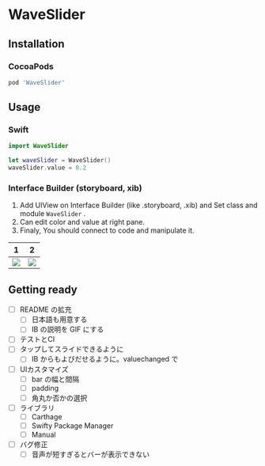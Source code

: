 
# WaveSlider

## Installation

### CocoaPods



```ruby
pod 'WaveSlider'
```

## Usage

### Swift

```swift
import WaveSlider

let waveSlider = WaveSlider()
waveSlider.value = 0.2
```

### Interface Builder (storyboard, xib)

1. Add UIView on Interface Builder (like .storyboard, .xib) and Set class and module `WaveSlider` .
2. Can edit color and value at right pane.
3. Finaly, You should connect to code and manipulate it.

|1|2|
| -- | -- |
|![](https://user-images.githubusercontent.com/10773910/89126425-8b3e3100-d520-11ea-88b8-0a2790eb588b.png)|![](https://user-images.githubusercontent.com/10773910/89126428-8f6a4e80-d520-11ea-99c2-d241bb10154b.png)|


## Getting ready

- [ ] README の拡充
  - [ ] 日本語も用意する
  - [ ] IB の説明を GIF にする
- [ ] テストとCI
- [ ] タップしてスライドできるように
  - [ ] IB からもよびだせるように。valuechanged で
- [ ] UIカスタマイズ
  - [ ] bar の幅と間隔
  - [ ] padding
  - [ ] 角丸か否かの選択
- [ ] ライブラリ
  - [ ] Carthage
  - [ ] Swifty Package Manager
  - [ ] Manual
- [ ] バグ修正
  - [ ] 音声が短すぎるとバーが表示できない